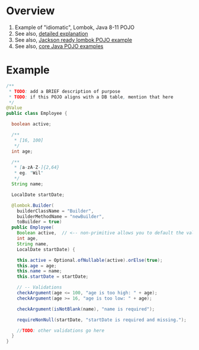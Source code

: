 # Overview
1. Example of "idiomatic", Lombok, Java 8-11 POJO
1. See also, [detailed explanation](./pojos.lombok.java8-11.md)
1. See also, [Jackson ready lombok POJO example](./pojo.example-4.md)
1. See also, [core Java POJO examples](./pojos.core.java8-11.md)

# Example
```java
/**
 * TODO: add a BRIEF description of purpose
 * TODO: if this POJO aligns with a DB table, mention that here
 */
@Value
public class Employee {

  boolean active;

  /**
   * [16, 100]
   */
  int age;

  /**
   * [a-zA-Z-]{2,64}
   * eg. "Wil"
   */
  String name;

  LocalDate startDate;

  @lombok.Builder(
    builderClassName = "Builder",
    builderMethodName = "newBuilder",
    toBuilder = true)
  public Employee(
    Boolean active,  // <-- non-primitive allows you to default the value
    int age,
    String name,
    LocalDate startDate) {

    this.active = Optional.ofNullable(active).orElse(true);
    this.age = age;
    this.name = name;
    this.startDate = startDate;

    // -- Validations
    checkArgument(age <= 100, "age is too high: " + age);
    checkArgument(age >= 16, "age is too low: " + age);

    checkArgument(isNotBlank(name), "name is required");

    requireNonNull(startDate, "startDate is required and missing.");

    //TODO: other validations go here
  }
}
```

